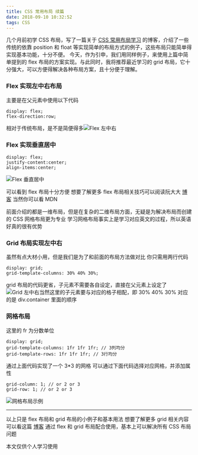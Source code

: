 ```yaml
---
title: CSS 常用布局 续篇
date: 2018-09-10 10:32:52
tags: CSS
---
```


几个月前初学 CSS 布局，写了一篇关于 [CSS 常用布局学习](https://www.jianshu.com/p/59c9477816b8) 的博客，介绍了一些传统的依靠 position 和 float 等实现简单的布局方式的例子，这些布局只能简单得实现基本功能，十分不便。
今天，作为引申，我们用同样例子，来使用上篇中简单提到的 flex 布局的方案实现。与此同时，我将推荐最近学习的 grid 布局，它十分强大，可以方便得解决各种布局方案，且十分便于理解。

### Flex 实现左中右布局

主要是在父元素中使用以下代码

```
display: flex;
flex-direction:row;
```

相对于传统布局，是不是简便得多![Flex 左中右](https://upload-images.jianshu.io/upload_images/7094266-f0d2834c90f115a9.png?imageMogr2/auto-orient/strip%7CimageView2/2/w/1240)

### Flex 实现垂直居中

```
display: flex;
justify-content:center;
align-items:center;
```

![Flex 垂直居中](https://upload-images.jianshu.io/upload_images/7094266-42ece01a2af28519.png?imageMogr2/auto-orient/strip%7CimageView2/2/w/1240)

可以看到 flex 布局十分方便
想要了解更多 flex 布局相关技巧可以阅读阮大大 [博客](http://www.ruanyifeng.com/blog/2015/07/flex-examples.html) 当然你可以看 MDN

前面介绍的都是一维布局，但是在复杂的二维布局方面，无疑是为解决布局而创建的 CSS 网格布局更为专业
学习网格布局事实上是学习对应英文的过程，所以英语好真的很有优势

### Grid 布局实现左中右

虽然有点大材小用，但是我们是为了和前面的布局方法做对比
你只需用两行代码

```
display: grid;
grid-template-columns: 30% 40% 30%;
```

grid 布局的代码更省，子元素不需要各自设定，直接在父元素上设定了![Grid 左中右](https://upload-images.jianshu.io/upload_images/7094266-beb5abb9ff73f97d.png?imageMogr2/auto-orient/strip%7CimageView2/2/w/1240)当然这里的子元素要与对应的格子相配，即 30% 40% 30% 对应的是 div.container 里面的顺序

### 网格布局

这里的 fr 为分数单位

```
display: grid;
grid-template-columns: 1fr 1fr 1fr; // 3列均分
grid-template-rows: 1fr 1fr 1fr; // 3行均分
```

通过上面代码实现了一个 3\*3 的网格
可以通过下面代码选择对应网格，并添加属性

```
grid-column: 1; // or 2 or 3
grid-row: 1; // or 2 or 3
```

![网格布局示例](https://upload-images.jianshu.io/upload_images/7094266-fe08051eb5cf5c1d.png?imageMogr2/auto-orient/strip%7CimageView2/2/w/1240)

---

以上只是 flex 布局和 grid 布局的小例子和基本用法
想要了解更多 grid 相关内容可以看这篇 [博客](https://www.jianshu.com/p/d183265a8dad)
通过 flex 和 grid 布局配合使用，基本上可以解决所有 CSS 布局问题

本文仅供个人学习使用
